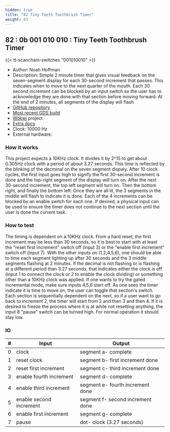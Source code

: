 ```yaml
---
hidden: true
title: "82 Tiny Teeth Toothbrush Timer"
weight: 83
---
```


## 82 : 0b 001 010 010 : Tiny Teeth Toothbrush Timer

{{< tt-scanchain-switches "001010010" >}}

* Author: Noah Hoffman
* Description: Simple 2 minute timer that gives visual feedback on the seven-segment display for each 30-second increment that passes. This indicates when to move to the next quarter of the mouth. Each 30 second increment can be blocked by an input switch so the user has to acknowledge they are done with that section before moving forward. At the end of 2 minutes, all segments of the display will flash
* [GitHub repository](https://github.com/13arn/tt03-toothbrush-timer)
* [Most recent GDS build](https://github.com/13arn/tt03-toothbrush-timer/actions/runs/4788280213)
* [Wokwi](https://wokwi.com/projects/362867354023533569) project
* [Extra docs]()
* Clock: 10000 Hz
* External hardware: 



### How it works

This project expects a 10KHz clock. It divides it by 2^15 to get about 0.305Hz clock with a period of about 3.27 seconds. This time is reflected by the blinking of the decminal on the seven segment dispaly. After 10 clock cycles, the first input goes high to signify the first 30-second increment is done and the top-right segment of the display will turn on. After the next 30-second increment, the top left segment will turn on. Then the bottom right, and finally the bottom left. Once they are all lit, the 3 segments in the middle will flash to indicate it is done. Each of the 4 increments can be blocked by an enable switch for each one. If desired, a physical input can be used to ensure the timer does not continue to the next section until the user is done the current task.


### How to test

The timing is dependent on a 10KHz clock. From a hard reset, the first increment may be less than 30 seconds, so it is best to start with at least the "reset first increment" switch off (input 3) or the "enable first increment" switch off (input 7). With the other inputs on (1,2,4,5,6), one should be able to time each segment lighting up after 30 seconds and the 3 middle segments flashing at 2 minutes. If the decimal is not flashing or is flashing at a different period than 3.27 seconds, that indicates either the clock is off (input 1 to connect the clock or 2 to enable the clock dividing) or something other than a 10KHz clock was applied. If one wants to try the gated incremental mode, make sure inputs 4,5,6 start off. As one sees the timer indicate it is time to move on, the user can toggle that section's switch. Each section is sequentially dependent on the next, so if a user want to go back to increment 2, the timer will start from 2 and then 3 and then 4. If it is desired to freeze the process where it is at while not resetting anything, the input 8 "pause" switch can be turned high. For normal operation it should stay low.  


### IO

| # | Input        | Output       |
|---|--------------|--------------|
| 0 | clock  | segment a- complete |
| 1 | reset clock  | segment b- first increment done |
| 2 | reset first increment  | segment c- third increment done |
| 3 | enable fourth increment  | segment d- complete |
| 4 | enable third increment  | segment e- fourth increment done |
| 5 | enable second increment  | segment f- second increment done |
| 6 | enable first increment  | segment g- complete |
| 7 | pause  | dot- clock (3.27 seconds) |
